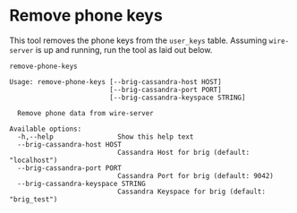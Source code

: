 # Remove phone keys

This tool removes the phone keys from the `user_keys` table. Assuming `wire-server` is up and running, run the tool as laid out below.


```text
remove-phone-keys

Usage: remove-phone-keys [--brig-cassandra-host HOST]
                         [--brig-cassandra-port PORT]
                         [--brig-cassandra-keyspace STRING]

  Remove phone data from wire-server

Available options:
  -h,--help                Show this help text
  --brig-cassandra-host HOST
                           Cassandra Host for brig (default: "localhost")
  --brig-cassandra-port PORT
                           Cassandra Port for brig (default: 9042)
  --brig-cassandra-keyspace STRING
                           Cassandra Keyspace for brig (default: "brig_test")
```
